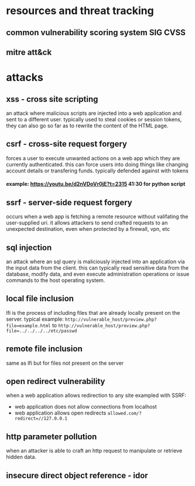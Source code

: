 # resources and threat tracking
## common vulnerability scoring system SIG CVSS

## mitre att&ck


# attacks

## xss - cross site scripting
an attack where malicious scripts are injected into a web application and sent to a different user. typically used to steal cookies or session tokens, they can also go so far as to rewrite the content of the HTML page.

## csrf - cross-site request forgery 
forces a user to execute unwanted actions on a web app which they are currently authenticated. this can force users into doing things like changing account details or transfering funds. typically defended against with tokens
#### example: https://youtu.be/d2nVDoVr0jE?t=2315 41:30 for python script

## ssrf - server-side request forgery
occurs when a web app is fetching a remote resource without valifating the user-supplied uri. it allows attackers to send crafted requests to an unexpected destination, even when protected by a firewall, vpn, etc

## sql injection
an attack where an sql query is maliciously injected into an application via the input data from the client. this can typically read sensitive data from the database, modify data, and even execute administration operations or issue commands to the host operating system.

## local file inclusion
lfi is the process of including files that are already locally present on the server. typical example:
`http://vulnerable_host/preview.php?file=example.html`
to
`http://vulnerable_host/preview.php?file=../../../../etc/passwd`

## remote file inclusion
same as lfi but for files not present on the server

## open redirect vulnerability
when a web application allows redirection to any site
exampled with SSRF:
- web application does not allow connections from localhost
- web application allows open redirects
`allowed.com/?redirect=//127.0.0.1`

## http parameter pollution
when an attacker is able to craft an http request to manipulate or retrieve hidden data.

## insecure direct object reference - idor
